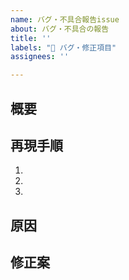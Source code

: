 ```yaml
---
name: バグ・不具合報告issue
about: バグ・不具合の報告
title: ''
labels: "🐛 バグ・修正項目"
assignees: ''

---
```

## 概要
<!-- どんなバグ・不具合なのか、それによって困っている人は誰なのか -->
<!-- スクリーンショット・動画もあれば載せておく -->

## 再現手順
1. 
2. 
3. 

## 原因
<!-- 原因が分かっていれば書いておく、分からなければ書かなくてよい -->


## 修正案
<!-- 修正の目処が立っていれば書いておく、分からなければ書かなくてよい -->
